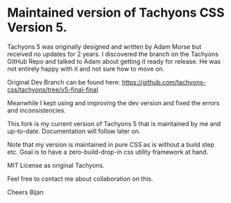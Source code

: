 # Maintained version of Tachyons CSS Version 5.

Tachyons 5 was originally designed and written by Adam Morse but received no updates for 2 years.
I discovered the branch on the Tachyons GitHub Repo and talked to Adam about getting it ready for release.
He was not entirely happy with it and not sure how to move on.

Original Dev Branch can be found here:
https://github.com/tachyons-css/tachyons/tree/v5-final-final

Meanwhile I kept using and improving the dev version and fixed the errors and inconsistencies.

This fork is my current version of Tachyons 5 that is maintained by me and up-to-date.
Documentation will follow later on. 

Note that my version is maintained in pure CSS as is without a build step etc.
Goal is to have a zero-build-drop-in css utility framework at hand.

MIT License as original Tachyons.

Feel free to contact me about collaboration on this.

Cheers Bijan
